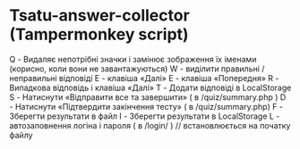 # Tsatu-answer-collector (Tampermonkey script)
 Q - Видаляє непотрібні значки і замінює зображення їх іменами (корисно, коли вони не завантажуються)
 W - виділити правильні / неправильні відповіді
 E - клавіша «Далі»
 E - клавіша «Попередня»
 R - Випадкова відповідь і клавіша «Далі»
 T - Додати відповіді в LocalStorage
 S - Натиснути «Відправити все та завершити» ( в /quiz/summary.php )
 D - Натиснути «Підтвердити закінчення тесту»  ( в /quiz/summary.php)
 F - Зберегти результати в файл
 I - Зберегти результати в LocalStorage
 L - автозаповнення логіна і пароля ( в /login/ ) // встановлюється на початку файлу
